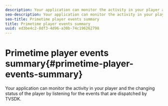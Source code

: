 ```yaml
---
description: Your application can monitor the activity in your player and the changing status of the player by listening for the events that are dispatched by TVSDK.
seo-description: Your application can monitor the activity in your player and the changing status of the player by listening for the events that are dispatched by TVSDK.
seo-title: Primetime player events summary
title: Primetime player events summary
uuid: ed3be4c2-8df3-4d96-a30b-74c196262798
---
```


# Primetime player events summary{#primetime-player-events-summary}

Your application can monitor the activity in your player and the changing status of the player by listening for the events that are dispatched by TVSDK.

